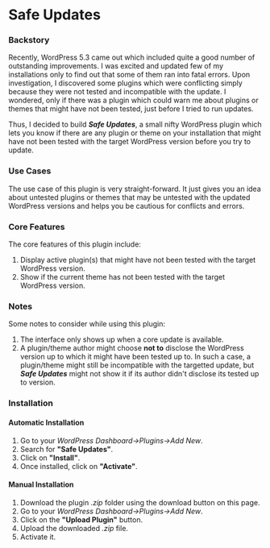# Safe Updates

### Backstory
Recently, WordPress 5.3 came out which included quite a good number of outstanding improvements. I was excited and updated few of my installations only to find out that some of them ran into fatal errors.  Upon investigation, I discovered some plugins which were conflicting simply because they were not tested and incompatible with the update. I wondered, only if there was a plugin which could warn me about plugins or themes that might have not been tested, just before I tried to run updates.

Thus, I decided to build ***Safe Updates***, a small nifty WordPress plugin which lets you know if there are any plugin or theme on your installation that might have not been tested with the target WordPress version before you try to update.

### Use Cases
The use case of this plugin is very straight-forward. It just gives you an idea about untested plugins or themes that may be untested with the updated WordPress versions and helps you be cautious for conflicts and errors.

### Core Features
The core features of this plugin include:

1. Display active plugin(s) that might have not been tested with the target WordPress version.
2. Show if the current theme has not been tested with the target WordPress version.

### Notes
Some notes to consider while using this plugin:

1. The interface only shows up when a core update is available.
2. A plugin/theme author might choose **not to** disclose the WordPress version up to which it might have been tested up to. In such a case, a plugin/theme might still be incompatible with the targetted update, but ***Safe Updates*** might not show it if its author didn't disclose its tested up to version.

### Installation
#### Automatic Installation
1. Go to your *WordPress Dashboard→Plugins→Add New*.
2. Search for **"Safe Updates"**.
3. Click on **"Install"**.
4. Once installed, click on **"Activate"**.

#### Manual Installation
1. Download the plugin *.zip* folder using the download button on this page.
2. Go to your *WordPress Dashboard→Plugins→Add New*.
3. Click on the **"Upload Plugin"** button.
4. Upload the downloaded *.zip* file.
5. Activate it.
